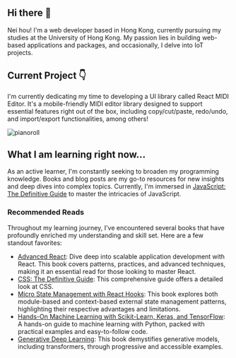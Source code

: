 ## Hi there 👋

Nei hou! I'm a web developer based in Hong Kong, currently pursuing my studies at the University of Hong Kong. My passion lies in building web-based applications and packages, and occasionally, I delve into IoT projects.

## Current Project 👇
I'm currently dedicating my time to developing a UI library called React MIDI Editor. It's a mobile-friendly MIDI editor library designed to support essential features right out of the box, including copy/cut/paste, redo/undo, and import/export functionalities, among others!

![pianoroll](https://github.com/chanyatfu/chanyatfu/assets/45863731/9c69528b-1da9-45e6-af3b-2af8b1cf5bf8)

## What I am learning right now...

As an active learner, I'm constantly seeking to broaden my programming knowledge. Books and blog posts are my go-to resources for new insights and deep dives into complex topics. Currently, I'm immersed in [JavaScript: The Definitive Guide](https://www.oreilly.com/library/view/javascript-the-definitive/9781491952016/) to master the intricacies of JavaScript.

### Recommended Reads

Throughout my learning journey, I've encountered several books that have profoundly enriched my understanding and skill set. Here are a few standout favorites:
- [Advanced React](https://www.advanced-react.com/): Dive deep into scalable application development with React. This book covers patterns, practices, and advanced techniques, making it an essential read for those looking to master React.
- [CSS: The Definitive Guide](https://www.oreilly.com/library/view/css-the-definitive/9781098117603/): This comprehensive guide offers a detailed look at CSS.
- [Micro State Management with React Hooks](https://github.com/PacktPublishing/Micro-State-Management-with-React-Hooks): This book explores both module-based and context-based external state management patterns, highlighting their respective advantages and limitations.
- [Hands-On Machine Learning with Scikit-Learn, Keras, and TensorFlow](https://www.oreilly.com/library/view/hands-on-machine-learning/9781492032632/): A hands-on guide to machine learning with Python, packed with practical examples and easy-to-follow code.
- [Generative Deep Learning](https://www.oreilly.com/library/view/generative-deep-learning/9781098134174/): This book demystifies generative models, including transformers, through progressive and accessible examples.

<!--
**chanyatfu/chanyatfu** is a ✨ _special_ ✨ repository because its `README.md` (this file) appears on your GitHub profile.

Here are some ideas to get you started:

- 🔭 I’m currently working on ...
- 🌱 I’m currently learning ...
- 👯 I’m looking to collaborate on ...
- 🤔 I’m looking for help with ...
- 💬 Ask me about ...
- 📫 How to reach me: ...
- 😄 Pronouns: ...
- ⚡ Fun fact: ...
-->
